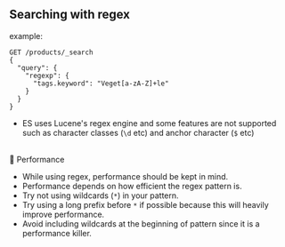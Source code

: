## Searching with regex

example:<br>
```
GET /products/_search
{
  "query": {
    "regexp": {
      "tags.keyword": "Veget[a-zA-Z]+le"
    }
  }
}
```

- ES uses Lucene's regex engine and some features are not supported such as character classes (`\d` etc) and anchor character (`$` etc)<br><br>

:triangular_flag_on_post: Performance

- While using regex, performance should be kept in mind.
- Performance depends on how efficient the regex pattern is.
- Try not using wildcards (`*`) in your pattern.
- Try using a long prefix before `*` if possible because this will heavily improve performance.
- Avoid including wildcards at the beginning of pattern since it is a performance killer.